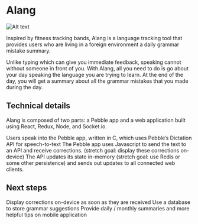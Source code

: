# Alang

![Alt text](https://cloud.githubusercontent.com/assets/13319677/10723591/4b3c813c-7b8a-11e5-9596-d229c8b29273.jpg "Come Alang™ with me :)")

Inspired by fitness tracking bands, Alang is a language tracking tool that provides users who are living in a foreign environment a daily grammar mistake summary.

Unlike typing which can give you immediate feedback, speaking cannot without someone in front of you. With Alang, all you need to do is go about your day speaking the language you are trying to learn. At the end of the day, you will get a summary about all the grammar mistakes that you made during the day.

## Technical details
Alang is composed of two parts: a Pebble app and a web application built using React, Redux, Node, and Socket.io.

Users speak into the Pebble app, written in C, which uses Pebble’s Dictation API for speech-to-text
The Pebble app uses Javascript to send the text to an API and receive corrections. (stretch goal: display these corrections on-device)
The API updates its state in-memory (stretch goal: use Redis or some other persistence) and sends out updates to all connected web clients.

## Next steps
Display corrections on-device as soon as they are received
Use a database to store grammar suggestions
Provide daily / monthly summaries and more helpful tips on mobile application

